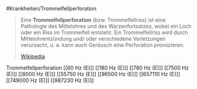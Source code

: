 #Krankheiten/Trommelfellperforation

> Eine **Trommelfellperforation** (bzw. Trommelfellriss) ist eine Pathologie des Mittelohres und des Warzenfortsatzes, wobei ein Loch oder ein Riss im Trommelfell entsteht. Ein Trommelfellriss wird durch Mittelohrentzündung und/ oder verschiedene Verletzungen verursacht, u. a. kann auch Geräusch eine Perforation provozieren.
>
> [Wikipedia](https://de.wikipedia.org/wiki/Trommelfellperforation)

Trommelfellperforation
[[60 Hz (E)]]
[[180 Hz (E)]]
[[780 Hz (E)]]
[[7500 Hz (E)]]
[[8000 Hz (E)]]
[[55750 Hz (E)]]
[[96500 Hz (E)]]
[[657110 Hz (E)]]
[[749000 Hz (E)]]
[[987230 Hz (E)]]